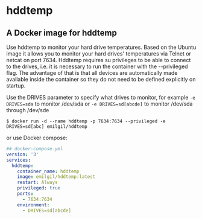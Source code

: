 # hddtemp
## A Docker image for hddtemp 

Use hddtemp to monitor your hard drive temperatures. Based on the Ubuntu image it allows you to monitor your hard drives'  temperatures via Telnet or netcat on port 7634. Hddtemp requires su privileges to be able to connect to the drives, i.e. it is necessary to run the container with the --privileged flag. The advantage of that is that all devices are automatically made available inside the container so they do not need to be defined explicitly on startup.

Use the DRIVES parameter to specify what drives to monitor, for example `-e DRIVES=sda` to monitor /dev/sda or `-e DRIVES=sd[abcde]` to monitor /dev/sda through /dev/sde
```
$ docker run -d --name hddtemp -p 7634:7634 --privileged -e DRIVES=sd[abc] emilgil/hddtemp
```
or use Docker compose:
```yaml 
## docker-compose.yml
version: '3'
services:
  hddtemp:
    container_name: hddtemp
    image: emilgil/hddtemp:latest
    restart: Always
    privileged: true
    ports:
      - 7634:7634
    environment:
      - DRIVES=sd[abcde] 
```
